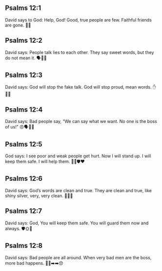 ## Psalms 12:1
David says to God: Help, God! Good, true people are few. Faithful friends are gone. 🙏😢
## Psalms 12:2
David says: People talk lies to each other. They say sweet words, but they do not mean it. 🗣️🤥😕
## Psalms 12:3
David says: God will stop the fake talk. God will stop proud, mean words. ✋🛑👅
## Psalms 12:4
David says: Bad people say, “We can say what we want. No one is the boss of us!” 😠🗣️🙅‍♂️
## Psalms 12:5
God says: I see poor and weak people get hurt. Now I will stand up. I will keep them safe. I will help them. 🧒😢🛡️❤️
## Psalms 12:6
David says: God’s words are clean and true. They are clean and true, like shiny silver, very, very clean. 📖✨🥈
## Psalms 12:7
David says: God, You will keep them safe. You will guard them now and always. 🛡️🌞🌙
## Psalms 12:8
David says: Bad people are all around. When very bad men are the boss, more bad happens. 🚶‍♂️➡️➡️😞
